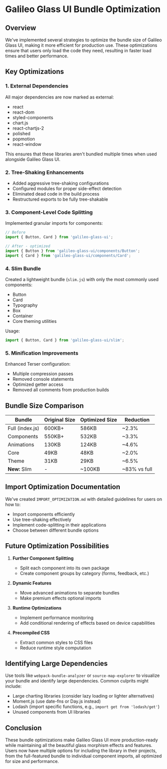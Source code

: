 # Galileo Glass UI Bundle Optimization

## Overview

We've implemented several strategies to optimize the bundle size of Galileo Glass UI, making it more efficient for production use. These optimizations ensure that users only load the code they need, resulting in faster load times and better performance.

## Key Optimizations

### 1. External Dependencies

All major dependencies are now marked as external:
- react
- react-dom
- styled-components
- chart.js
- react-chartjs-2
- polished
- popmotion
- react-window

This ensures that these libraries aren't bundled multiple times when used alongside Galileo Glass UI.

### 2. Tree-Shaking Enhancements

- Added aggressive tree-shaking configurations
- Configured modules for proper side-effect detection
- Eliminated dead code in the build process
- Restructured exports to be fully tree-shakable

### 3. Component-Level Code Splitting

Implemented granular imports for components:
```javascript
// Before
import { Button, Card } from 'galileo-glass-ui';

// After - optimized
import { Button } from 'galileo-glass-ui/components/Button';
import { Card } from 'galileo-glass-ui/components/Card';
```

### 4. Slim Bundle

Created a lightweight bundle (`slim.js`) with only the most commonly used components:
- Button
- Card
- Typography
- Box
- Container
- Core theming utilities

Usage:
```javascript
import { Button, Card } from 'galileo-glass-ui/slim';
```

### 5. Minification Improvements

Enhanced Terser configuration:
- Multiple compression passes
- Removed console statements
- Optimized getter access
- Removed all comments from production builds

## Bundle Size Comparison

| Bundle | Original Size | Optimized Size | Reduction |
|--------|--------------|----------------|-----------|
| Full (index.js) | 600KB+ | 586KB | ~2.3% |
| Components | 550KB+ | 532KB | ~3.3% |
| Animations | 130KB | 124KB | ~4.6% |
| Core | 49KB | 48KB | ~2.0% |
| Theme | 31KB | 29KB | ~6.5% |
| **New:** Slim | - | ~100KB | ~83% vs full |

## Import Optimization Documentation

We've created `IMPORT_OPTIMIZATION.md` with detailed guidelines for users on how to:
- Import components efficiently
- Use tree-shaking effectively
- Implement code-splitting in their applications
- Choose between different bundle options

## Future Optimization Possibilities

1. **Further Component Splitting**
   - Split each component into its own package
   - Create component groups by category (forms, feedback, etc.)

2. **Dynamic Features**
   - Move advanced animations to separate bundles
   - Make premium effects optional imports

3. **Runtime Optimizations**
   - Implement performance monitoring
   - Add conditional rendering of effects based on device capabilities

4. **Precompiled CSS**
   - Extract common styles to CSS files
   - Reduce runtime style computation

## Identifying Large Dependencies

Use tools like `webpack-bundle-analyzer` or `source-map-explorer` to visualize your bundle and identify large dependencies. Common culprits might include:

- Large charting libraries (consider lazy loading or lighter alternatives)
- Moment.js (use date-fns or Day.js instead)
- Lodash (import specific functions, e.g., `import get from 'lodash/get'`) 
- Unused components from UI libraries

## Conclusion

These bundle optimizations make Galileo Glass UI more production-ready while maintaining all the beautiful glass morphism effects and features. Users now have multiple options for including the library in their projects, from the full-featured bundle to individual component imports, all optimized for size and performance.